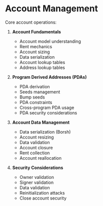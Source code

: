 # Account Management

Core account operations:

1. **Account Fundamentals**
   - Account model understanding
   - Rent mechanics
   - Account sizing
   - Data serialization
   - Account lookup tables
   - Address lookup tables

2. **Program Derived Addresses (PDAs)**
   - PDA derivation
   - Seeds management
   - Bump seeds
   - PDA constraints
   - Cross-program PDA usage
   - PDA security considerations

3. **Account Data Management**
   - Data serialization (Borsh)
   - Account resizing
   - Data validation
   - Account closure
   - Rent collection
   - Account reallocation

4. **Security Considerations**
   - Owner validation
   - Signer validation
   - Data validation
   - Reinitialization attacks
   - Close account security
